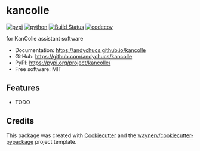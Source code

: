 # kancolle


[![pypi](https://img.shields.io/pypi/v/kancolle.svg)](https://pypi.org/project/kancolle/)
[![python](https://img.shields.io/pypi/pyversions/kancolle.svg)](https://pypi.org/project/kancolle/)
[![Build Status](https://github.com/andychucs/kancolle/actions/workflows/dev.yml/badge.svg)](https://github.com/andychucs/kancolle/actions/workflows/dev.yml)
[![codecov](https://codecov.io/gh/andychucs/kancolle/branch/main/graphs/badge.svg)](https://codecov.io/github/andychucs/kancolle)



for KanColle assistant software


* Documentation: <https://andychucs.github.io/kancolle>
* GitHub: <https://github.com/andychucs/kancolle>
* PyPI: <https://pypi.org/project/kancolle/>
* Free software: MIT


## Features

* TODO

## Credits

This package was created with [Cookiecutter](https://github.com/audreyr/cookiecutter) and the [waynerv/cookiecutter-pypackage](https://github.com/waynerv/cookiecutter-pypackage) project template.
